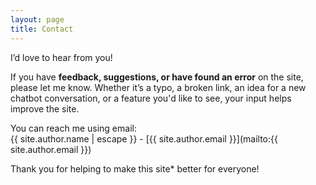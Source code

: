 ```yaml
---
layout: page
title: Contact
---
```


I’d love to hear from you!  

If you have **feedback, suggestions, or have found an error** on the site, please let me know. Whether it’s a typo, a broken link, an idea for a new chatbot conversation, or a feature you'd like to see, your input helps improve the site.  

You can reach me using email:  
{{ site.author.name | escape }} - [{{ site.author.email }}](mailto:{{ site.author.email }})

Thank you for helping to make this site* better for everyone! 
